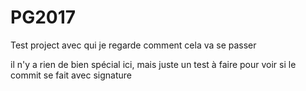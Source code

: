 # PG2017

Test project avec qui je regarde comment cela va se passer


il n'y a rien de bien spécial ici, mais juste un test à faire pour voir si le commit se fait avec signature

